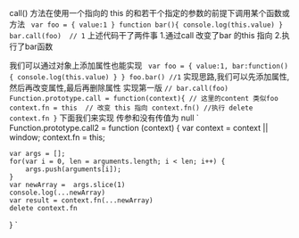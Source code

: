 call() 方法在使用一个指向的 this 的和若干个指定的参数的前提下调用某个函数或方法
` 
  var foo = {
    value:1
  }
  function bar(){
    console.log(this.value)
  }
  bar.call(foo)  // 1
`
上述代码干了两件事
1.通过call 改变了bar 的this 指向
2.执行了bar函数


我们可以通过对象上添加属性也能实现
` 
  var foo = {
     value:1,
     bar:function(){
       console.log(this.value)
     }
  }
  foo.bar() //1
`
实现思路,我们可以先添加属性,然后再改变属性,最后再删除属性
实现第一版
`
   // bar.call(foo)
   Function.prototype.call = function(context){
     // 这里的content 类似foo
     context.fn = this  // 改变 this 指向
     context.fn() //执行
     delete context.fn
   }
`
下面我们来实现 传参和没有传值为 null 
`
  Function.prototype.call2 = function (context) {
    var context = context || window;
    context.fn = this;

    var args = [];
    for(var i = 0, len = arguments.length; i < len; i++) {
        args.push(arguments[i]);
    }
    var newArray =  args.slice(1)
    console.log(...newArray)
    var result = context.fn(...newArray)
    delete context.fn
}
`


